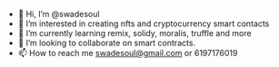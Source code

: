 - 👋 Hi, I’m @swadesoul
- 👀 I’m interested in creating nfts and cryptocurrency smart contacts
- 🌱 I’m currently learning remix, solidy, moralis, truffle and more
- 💞️ I’m looking to collaborate on smart contracts.
- 📫 How to reach me swadesoul@gmail.com or 6197176019

<!---
swadesoul/swadesoul is a ✨ special ✨ repository because its `README.md` (this file) appears on your GitHub profile.
You can click the Preview link to take a look at your changes.
--->
